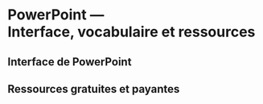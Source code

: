 # PowerPoint —<br>Interface, vocabulaire et ressources

## Interface de PowerPoint

## Ressources gratuites et payantes
